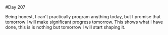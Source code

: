 #Day 207

Being honest, I can't practically program anything today, but I promise that tomorrow I will make significant progress tomorrow.
This shows what I have done, this is is nothing but tomorrow I will start shaping it.